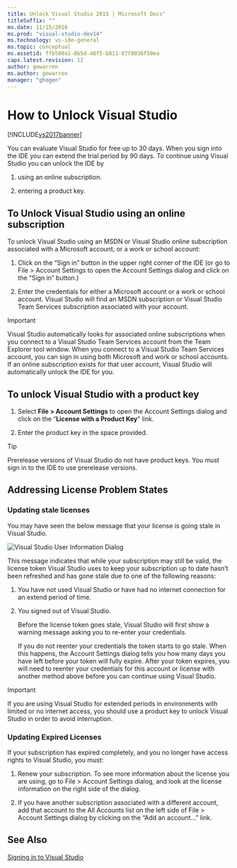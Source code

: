 ```yaml
---
title: Unlock Visual Studio 2015 | Microsoft Docs"
titleSuffix: ""
ms.date: 11/15/2016
ms.prod: "visual-studio-dev14"
ms.technology: vs-ide-general
ms.topic: conceptual
ms.assetid: ffb580a1-8b5d-48f5-b811-87f8036f50ea
caps.latest.revision: 12
author: gewarren
ms.author: gewarren
manager: "ghogen"
---
```

# How to Unlock Visual Studio
[!INCLUDE[vs2017banner](../includes/vs2017banner.md)]

You can evaluate Visual Studio for free up to 30 days. When you sign into the IDE you can extend the trial period by 90 days. To continue using Visual Studio you can unlock the IDE by

1.  using an online subscription.

2.  entering a product key.

## To Unlock Visual Studio using an online subscription
 To unlock Visual Studio using an MSDN or Visual Studio online subscription associated with a Microsoft account, or a work or school account:

1.  Click on the “Sign in” button in the upper right corner of the IDE (or go to File > Account Settings to open the Account Settings dialog and click on the “Sign in” button.)

2.  Enter the credentials for either a Microsoft account or a work or school account. Visual Studio will find an MSDN subscription or Visual Studio Team Services subscription associated with your account.

> [!IMPORTANT]
>  Visual Studio automatically looks for associated online subscriptions when you connect to a Visual Studio Team Services account from the Team Explorer tool window. When you connect to a Visual Studio Team Services account, you can sign in using both Microsoft and work or school accounts. If an online subscription exists for that user account, Visual Studio will automatically unlock the IDE for you.

## To unlock Visual Studio with a product key

1.  Select **File > Account Settings** to open the Account Settings dialog and click on the “**License with a Product Key**” link.

2.  Enter the product key in the space provided.

> [!TIP]
>  Prerelease versions of Visual Studio do not have product keys. You must sign in to the IDE to use prerelease versions.

## Addressing License Problem States

### Updating stale licenses
 You may have seen the below message that your license is going stale in Visual Studio.

 ![Visual Studio User Information Dialog](../ide/media/vs2013-userinfo.png "VS2013_UserInfo")

 This message indicates that while your subscription may still be valid, the license token Visual Studio uses to keep your subscription up to date hasn’t been refreshed and has gone stale due to one of the following reasons:

1. You have not used Visual Studio or have had no internet connection for an extend period of time.

2. You signed out of Visual Studio.

   Before the license token goes stale, Visual Studio will first show a warning message asking you to re-enter your credentials.

   If you do not reenter your credentials the token starts to go stale. When this happens, the Account Settings dialog tells you how many days you have left before your token will fully expire. After your token expires, you will need to reenter your credentials for this account or license with another method above before you can continue using Visual Studio.

> [!IMPORTANT]
>  If you are using Visual Studio for extended periods in environments with limited or no internet access, you should use a product key to unlock Visual Studio in order to avoid interruption.

### Updating Expired Licenses
 If your subscription has expired completely, and you no longer have access rights to Visual Studio, you must:

1.  Renew your subscription. To see more information about the license you are using, go to File > Account Settings dialog, and look at the license information on the right side of the dialog.

2.  If you have another subscription associated with a different account, add that account to the All Accounts list on the left side of File > Account Settings dialog by clicking on the “Add an account…” link.

## See Also
 [Signing in to Visual Studio](../ide/signing-in-to-visual-studio.md)
